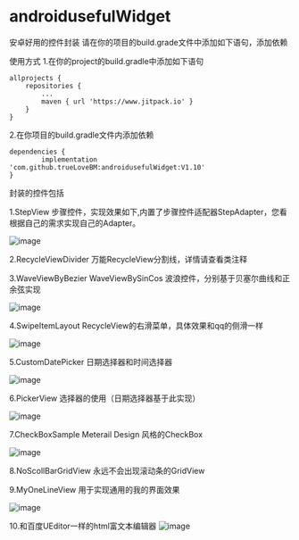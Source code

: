 # androidusefulWidget
安卓好用的控件封装
请在你的项目的build.grade文件中添加如下语句，添加依赖

使用方式
1.在你的project的build.gradle中添加如下语句

	allprojects {
		repositories {
			...
			maven { url 'https://www.jitpack.io' }
		}
	}
 2.在你项目的build.gradle文件内添加依赖
 
	dependencies {
	        implementation 'com.github.trueLoveBM:androidusefulWidget:V1.10'
	}

封装的控件包括

1.StepView 步骤控件，实现效果如下,内置了步骤控件适配器StepAdapter，您看根据自己的需求实现自己的Adapter。

![image](https://github.com/trueLoveBM/androidusefulWidget/blob/master/image/stepView.gif)

2.RecycleViewDivider 万能RecycleView分割线，详情请查看类注释



3.WaveViewByBezier WaveViewBySinCos 波浪控件，分别基于贝塞尔曲线和正余弦实现

![image](https://github.com/trueLoveBM/androidusefulWidget/blob/master/image/waveView.gif)

4.SwipeItemLayout RecycleView的右滑菜单，具体效果和qq的侧滑一样

![image](https://github.com/trueLoveBM/androidusefulWidget/blob/master/image/SwipeItemView.gif)

5.CustomDatePicker  日期选择器和时间选择器

![image](https://github.com/trueLoveBM/androidusefulWidget/blob/master/image/datepickerView.gif)

6.PickerView 选择器的使用（日期选择器基于此实现）

![image](https://github.com/trueLoveBM/androidusefulWidget/blob/master/image/pickerView.gif)

7.CheckBoxSample Meterail Design 风格的CheckBox

![image](https://github.com/trueLoveBM/androidusefulWidget/blob/master/image/checkBoxView.gif)

8.NoScollBarGridView  永远不会出现滚动条的GridView

9.MyOneLineView 用于实现通用的我的界面效果

![image](https://github.com/trueLoveBM/androidusefulWidget/blob/master/image/mineLineOneView.gif)

10.和百度UEditor一样的html富文本编辑器
![image](https://github.com/trueLoveBM/androidusefulWidget/blob/master/image/summernote.gif)


  
